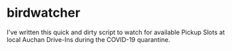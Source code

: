# birdwatcher

I've written this quick and dirty script to watch for available Pickup Slots at local Auchan Drive-Ins during the COVID-19 quarantine.

